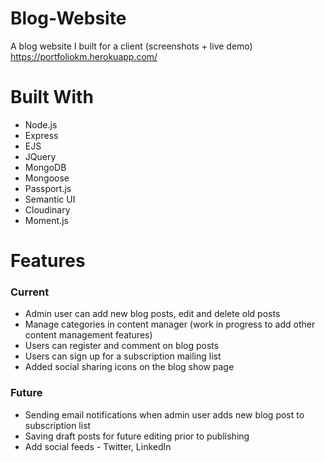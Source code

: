 # Blog-Website
A blog website I built for a client (screenshots + live demo)  https://portfoliokm.herokuapp.com/

# Built With 
- Node.js
- Express
- EJS
- JQuery 
- MongoDB
- Mongoose 
- Passport.js 
- Semantic UI
- Cloudinary 
- Moment.js 

# Features 
### Current <br> 
- Admin user can add new blog posts, edit and delete old posts 
- Manage categories in content manager (work in progress to add other content management features) 
- Users can register and comment on blog posts 
- Users can sign up for a subscription mailing list 
- Added social sharing icons on the blog show page 

### Future <br>
- Sending email notifications when admin user adds new blog post to subscription list 
- Saving draft posts for future editing prior to publishing 
- Add social feeds - Twitter, LinkedIn 
